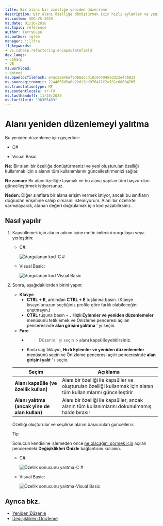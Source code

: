 ```yaml
---
title: Bir alanı bir özelliğe yeniden düzenleme
description: Bir alanı özelliğe dönüştürmek için hızlı eylemler ve yeniden düzenlemeler menüsünü nasıl kullanacağınızı öğrenin.
ms.custom: SEO-VS-2020
ms.date: 01/26/2018
ms.topic: reference
author: TerryGLee
ms.author: tglee
manager: jillfra
f1_keywords:
- vs.csharp.refactoring.encapsulatefield
dev_langs:
- CSharp
- VB
ms.workload:
- dotnet
ms.openlocfilehash: e4ac28646af9d68accd18c0d40480dd22e47b023
ms.sourcegitcommit: 2244665d5a0e22d12dd976417f2a782e68684705
ms.translationtype: MT
ms.contentlocale: tr-TR
ms.lasthandoff: 11/28/2020
ms.locfileid: "96305463"
---
```

# <a name="encapsulate-a-field-refactoring"></a>Alanı yeniden düzenlemeyi yalıtma

Bu yeniden düzenleme için geçerlidir:

- C#

- Visual Basic

**Ne:** Bir alanı bir özelliğe dönüştürmenizi ve yeni oluşturulan özelliği kullanmak için o alanın tüm kullanımlarını güncelleştirmenizi sağlar.

**Ne zaman:** Bir alanı özelliğe taşımak ve bu alana yapılan tüm başvuruları güncelleştirmek istiyorsunuz.

**Neden:** Diğer sınıflara bir alana erişim vermek istiyor, ancak bu sınıfların doğrudan erişimine sahip olmasını istemiyorum.  Alanı bir özellikte sarmalayarak, atanan değeri doğrulamak için kod yazabilirsiniz.

## <a name="how-to"></a>Nasıl yapılır

1. Kapsüllemek için alanın adının içine metin imlecini vurgulayın veya yerleştirin:

   - C#:

       ![Vurgulanan kod-C #](media/encapsulate-highlight-cs.png)

   - Visual Basic:

       ![Vurgulanan kod Visual Basic](media/encapsulate-highlight-vb.png)

2. Sonra, aşağıdakilerden birini yapın:

   - **Klavye**
      - **CTRL + R**, ardından **CTRL + E** tuşlarına basın.  (Klavye kısayolunuzun seçtiğiniz profile göre farklı olabileceğini unutmayın.)
      - **CTRL** tuşuna basın + **.** **Hızlı Eylemler ve yeniden düzenlemeler** menüsünü tetiklemek ve Önizleme penceresi açılan penceresinde **alan girişini yalıtma** ' yı seçin.
   - **Fare**
      - > Düzenle ' yi seçin **> alanı kapsülleyebilirsiniz**.
      - Koda sağ tıklayın, **Hızlı Eylemler ve yeniden düzenlemeler** menüsünü seçin ve Önizleme penceresi açılır penceresinde **alan girişini yalıt** ' ı seçin.

   Seçim | Açıklama
   --------- | -----------
   **Alanı kapsülle (ve özellik kullan)** | Alanı bir özelliği ile kapsüller ve oluşturulan özelliği kullanmak için alanın tüm kullanımlarını güncelleştirir
   **Alanı yalıtma (ancak yine de alan kullan)** | Alanı bir özelliği ile kapsüller, ancak alanın tüm kullanımlarını dokunulmamış halde bırakır

   Özelliği oluşturulur ve seçilirse alanın başvuruları güncellenir.

   > [!TIP]
   > Sonucun kendisine işlemeden önce [ne olacağını görmek için](../../ide/preview-changes.md) açılan penceredeki **Değişiklikleri Önizle** bağlantısını kullanın.

   - C#:

      ![Özellik sonucunu yalıtma-C #](media/encapsulate-result-cs.png)

   - Visual Basic:

      ![Özellik sonucunu yalıtma-Visual Basic](media/encapsulate-result-vb.png)

## <a name="see-also"></a>Ayrıca bkz.

- [Yeniden Düzenle](../refactoring-in-visual-studio.md)
- [Değişiklikleri Önizleme](../../ide/preview-changes.md)
